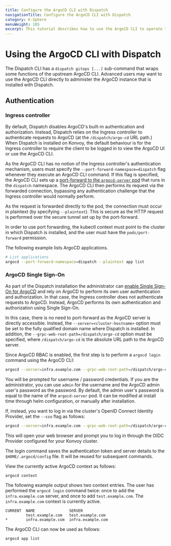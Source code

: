 ```yaml
---
title: Configure the ArgoCD CLI with Dispatch
navigationTitle: Configure the ArgoCD CLI with Dispatch
category: K-Sphere
menuWeight: 105
excerpt: This tutorial describes how to use the ArgoCD CLI to operate the instance of ArgoCD that is bundled with Dispatch.
---
```


# Using the ArgoCD CLI with Dispatch

The Dispatch CLI has a `dispatch gitops [...]` sub-command that wraps some functions of the upstream ArgoCD CLI. Advanced users may want to use the ArgoCD CLI directly to administer the ArgoCD instance that is installed with Dispatch.

## Authentication

### Ingress controller

By default, Dispatch disables ArgoCD's built-in authentication and authorization. Instead, Dispatch relies on the Ingress controller to authenticate requests to ArgoCD (at the `/dispatch/argo-cd` URL path.) When Dispatch is installed on Konvoy, the default behaviour is for the Ingress controller to require the client to be logged in to view the ArgoCD UI or use the ArgoCD CLI.

As the ArgoCD CLI has no notion of the Ingress controller's authentication mechanism, users must specify the `--port-forward-namespace=dispatch` flag whenever they execute an ArgoCD CLI command. If this flag is specified, the ArgoCD CLI sets up a [port-forward to the `argocd-server` pod](https://kubernetes.io/docs/tasks/access-application-cluster/port-forward-access-application-cluster/) that runs in the `dispatch` namespace. The ArgoCD CLI then performs its request via the forwarded connection, bypassing any authentication challenge that the Ingress controller would normally perform.

As the request is forwarded directly to the pod, the connection must occur in plaintext (by specifying `--plaintext`). This is secure as the HTTP request is performed over the secure tunnel set up by the port-forward.

In order to use port forwarding, the kubectl context must point to the cluster in which Dispatch is installed, and the user must have the `pods/port-forward` permission.

The following example lists ArgoCD applications.

```bash
# List applications
argocd --port-forward-namespace=dispatch --plaintext app list
```

### ArgoCD Single Sign-On

As part of the Dispatch installation the administrator can [enable Single Sign-On for ArgoCD](../../../install/configure-argocd/index.md#single-sign-on-sso) and rely on ArgoCD to perform its own user authentication and authorization. In that case, the Ingress controller does not authenticate requests to ArgoCD. Instead, ArgoCD performs its own authentication and authorization using Single Sign-On.

In this case, there is no need to port-forward as the ArgoCD server is directly accessible. Instead, the `--server=<cluster-hostname>` option must be set to the fully qualified domain name where Dispatch is installed. In addition, the `--grpc-web-root-path=/dispatch/argo-cd` option must be specified, where `/dispatch/argo-cd` is the absolute URL path to the ArgoCD server.

Since ArgoCD RBAC is enabled, the first step is to perform a `argocd login` command using the ArgoCD CLI:

```bash
argocd --server=infra.example.com --grpc-web-root-path=/dispatch/argo-cd login infra.example.com
```

You will be prompted for username / password credentials. If you are the administrator, you can use `admin` for the username and the ArgoCD admin user's password as the password. By default, the admin user's password is equal to the name of the `argocd-server` pod. It can be modified at install time through helm configuration, or manually after installation.

If, instead, you want to log in via the cluster's OpenID Connect Identity Provider, set the `--sso` flag as follows:

```bash
argocd --server=infra.example.com --grpc-web-root-path=/dispatch/argo-cd login infra.example.com --sso
```

This will open your web browser and prompt you to log in through the OIDC Provider configured for your Konvoy cluster.

The login command saves the authentication token and server details to the `$HOME/.argocd/config` file. It will be reused for subsequent commands.

View the currently active ArgoCD context as follows:

```bash
argocd context
```

The following example output shows two context entries. The user has performed the `argocd login` command twice: once to add the `infra.example.com` server, and once to add `test.example.com`. The `infra.example.com` context is currently active.

```
CURRENT  NAME               SERVER
         test.example.com   test.example.com
*        infra.example.com  infra.example.com
```

The ArgoCD CLI can now be used as follows:

```bash
argocd app list
```
